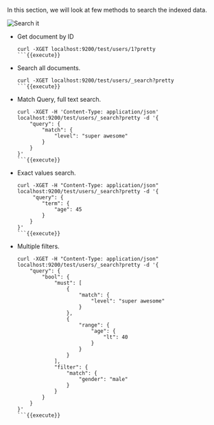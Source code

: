 In this section, we will look at few methods to search the indexed data.

![Search it](https://media1.tenor.com/images/e83e327b35da52a2f63611f2178e3c01/tenor.gif?itemid=15106557)

* Get document by ID
    ```
    curl -XGET localhost:9200/test/users/1?pretty
    ```{{execute}}

* Search all documents.
    ```
    curl -XGET localhost:9200/test/users/_search?pretty
    ```{{execute}}

* Match Query, full text search.
    ```
    curl -XGET -H 'Content-Type: application/json' localhost:9200/test/users/_search?pretty -d '{
        "query": {
            "match": {
                "level": "super awesome"
            }
        }
    }'
    ```{{execute}}

* Exact values search.
    ```
    curl -XGET -H "Content-Type: application/json" localhost:9200/test/users/_search?pretty -d '{
         "query": {
            "term": {
                "age": 45
            }
        }
    }'
    ```{{execute}}

* Multiple filters.
    ```
    curl -XGET -H "Content-Type: application/json" localhost:9200/test/users/_search?pretty -d '{
        "query": {
            "bool": {
                "must": [
                    {
                        "match": {
                            "level": "super awesome"
                        }
                    },
                    {
                        "range": {
                            "age": {
                                "lt": 40
                            }
                        }
                    }
                ],
                "filter": {
                    "match": {
                        "gender": "male"
                    }
                }
            }
        }
    }'
    ```{{execute}}
